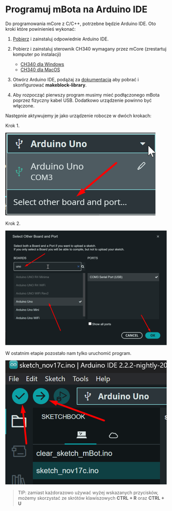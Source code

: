 # Programuj mBota na Arduino IDE

Do programowania mCore z C/C++, potrzebne będzie Arduino IDE. Oto kroki które powinienieś wykonać:

1. [Pobierz](https://www.arduino.cc/en/software/) i zainstaluj odpowiednie Arduino IDE.

2. Pobierz i zainstaluj sterownik CH340 wymagany przez mCore (zrestartuj komputer po instalacji)

    - [CH340 dla Windows](https://www.wch-ic.com/downloads/CH341SER_EXE.html)
    - [CH340 dla MacOS](https://www.wch-ic.com/downloads/CH341SER_MAC_ZIP.html)

3. Otwórz Arduino IDE, podążaj za [dokumentacją](https://github.com/Makeblock-official/Makeblock-Libraries) aby pobrać i skonfigurować **makeblock-library**.

4. Aby rozpocząć pierwszy program musimy mieć podłączonego mBota poprzez fizyczny kabel USB. Dodatkowo urządzenie powinno być włączone.

Następnie aktywujemy je jako urządzenie robocze w dwóch krokach:

Krok 1.

![](../ss/Screenshot_7.png)

Krok 2.

![](../ss/Screenshot_8.png)

W ostatnim etapie pozostało nam tylko uruchomić program.

![](../ss/Screenshot_9.png)

> TIP: zamiast każdorazowo używać wyżej wskazanych przycisków, możemy skorzystać ze skrótów klawiszowych **CTRL + R** oraz **CTRL + U**
